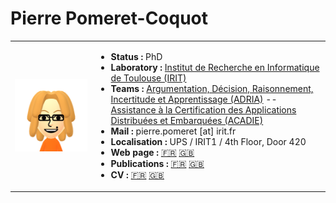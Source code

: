 # Pierre Pomeret-Coquot

<table>
<tr>
<td>
<img src="data/profile.png" />
</td>
<td>

- **Status :** PhD
- **Laboratory :** [Institut de Recherche en Informatique de Toulouse (IRIT)](https://www.irit.fr/?lang=fr)
- **Teams :** [Argumentation, Décision, Raisonnement, Incertitude et Apprentissage (ADRIA)](https://www.irit.fr/departement/intelligence-artificielle/adria/) -- [Assistance à la Certification des Applications Distribuées et Embarquées (ACADIE)](https://www.irit.fr/departement/fiabilite-des-systemes-et-des-logiciels/equipe-acadie/)
- **Mail :** pierre.pomeret [at] irit.fr
- **Localisation :** UPS / IRIT1 / 4th Floor, Door 420
- **Web page :** [🇫🇷](https://ppomco.github.io/) [🇬🇧](https://ppomco.github.io/presentation_en.html)
- **Publications :** [🇫🇷](https://ppomco.github.io/#publications) [🇬🇧](https://ppomco.github.io/presentation_en.html#publications)
- **CV :** [🇫🇷](https://ppomco.github.io/CV_fr.html) [🇬🇧](https://ppomco.github.io/CV_en.html)

</td>
</tr>
</table>
